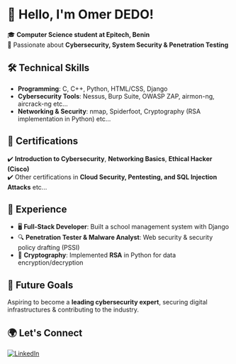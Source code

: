 # 👋 Hello, I'm Omer DEDO!  

🎓 **Computer Science student at Epitech, Benin**  
🔐 Passionate about **Cybersecurity, System Security & Penetration Testing**  

## 🛠 Technical Skills  
- **Programming**: C, C++, Python, HTML/CSS, Django  
- **Cybersecurity Tools**: Nessus, Burp Suite, OWASP ZAP, airmon-ng, aircrack-ng etc...
- **Networking & Security**: nmap, Spiderfoot, Cryptography (RSA implementation in Python) etc...

## 📜 Certifications  
✔️ **Introduction to Cybersecurity**, **Networking Basics**, **Ethical Hacker (Cisco)**  
✔️ Other certifications in **Cloud Security, Pentesting, and SQL Injection Attacks**  etc...

## 💼 Experience  
- 🖥 **Full-Stack Developer**: Built a school management system with Django  
- 🔍 **Penetration Tester & Malware Analyst**: Web security & security policy drafting (PSSI)  
- 🔑 **Cryptography**: Implemented **RSA** in Python for data encryption/decryption  

## 🚀 Future Goals  
Aspiring to become a **leading cybersecurity expert**, securing digital infrastructures & contributing to the industry.  

## 🌍 Let's Connect  
[![LinkedIn](https://img.shields.io/badge/LinkedIn-Connect-blue?style=flat&logo=linkedin)](https://www.linkedin.com/in/omer-dedo)  
